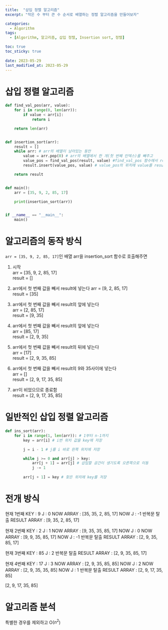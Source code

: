 ```yaml
---
title:  "삽입 정렬 알고리즘"
excerpt: "작은 수 부터 큰 수 순서로 배열하는 정렬 알고리즘을 만들어보자"

categories:
  - Algorithm
tags:
  - [Algorithm, 알고리즘, 삽입 정렬, Insertion sort, 정렬]

toc: true
toc_sticky: true
 
date: 2023-05-29
last_modified_at: 2023-05-29
---
```


# 삽입 정렬 알고리즘

```python
def find_val_pos(arr, value):
    for i in range(0, len(arr)):
        if value < arr[i]:
            return i

    return len(arr)


def insertion_sort(arr):
    result = []
    while arr: # arr의 배열이 남아있는 동안
        value = arr.pop(0) # arr의 배열에서 한 개(첫 번째 인덱스)를 빼주고
        value_pos = find_val_pos(result, value) #find_val_pos 함수에서 result 결과값에 value가 어떤 위치에 들어가야하는지를 계산한다
        result.insert(value_pos, value) # value_pos의 위치에 value를 result에 저장한다.

    return result


def main():
    arr = [35, 9, 2, 85, 17]

    print(insertion_sort(arr))


if __name__ == "__main__":
    main()
```

# 알고리즘의 동작 방식

``arr = [35, 9, 2, 85, 17]``인 배열 arr을 insertion_sort 함수로 호출해주면

1. 시작
<br>arr = [35, 9, 2, 85, 17]
<br>result = []

2. arr에서 첫 번째 값을 빼서 result에 넣는다
arr = [9, 2, 85, 17]
<br>result = [35]

3. arr에서 첫 번째 값을 빼서 result의 앞에 넣는다
<br>arr = [2, 85, 17]
<br>result = [9, 35]

4. arr에서 첫 번째 값을 빼서 result의 앞에 넣는다
<br>arr = [85, 17]
<br>result = [2, 9, 35]

5. arr에서 첫 번째 값을 빼서 result의 뒤에 넣는다
<br>arr = [17]
<br>result = [2, 9, 35, 85]

6. arr에서 첫 번째 값을 빼서 result의 9와 35사이에 넣는다
<br>arr = []
<br>result = [2, 9, 17, 35, 85]

7. arr이 비었으므로 종료함
<br>result = [2, 9, 17, 35, 85]

# 일반적인 삽입 정렬 알고리즘

```python
def ins_sort(arr):
    for i in range(1, len(arr)): # 1부터 n-1까지
        key = arr[i] # i번 위치 값을 key에 저장

        j = i - 1 # j를 i 바로 왼쪽 위치에 저장

        while j >= 0 and arr[j] > key:
            arr[j + 1] = arr[j] # 삽입할 공간이 생기도록 오른쪽으로 이동
            j -= 1
        
        arr[j + 1] = key # 찾은 위치에 key를 저장

```

# 전개 방식


현재 1번째
KEY : 9
J : 0
NOW ARRAY : [35, 35, 2, 85, 17]
NOW J : -1
반복문 탈출
RESULT ARRAY : [9, 35, 2, 85, 17]

현재 2번째
KEY : 2
J : 1
NOW ARRAY : [9, 35, 35, 85, 17]
NOW J : 0
NOW ARRAY : [9, 9, 35, 85, 17]
NOW J : -1
반복문 탈출
RESULT ARRAY : [2, 9, 35, 85, 17]

현재 3번째
KEY : 85
J : 2
반복문 탈출
RESULT ARRAY : [2, 9, 35, 85, 17]

현재 4번째
KEY : 17
J : 3
NOW ARRAY : [2, 9, 35, 85, 85]
NOW J : 2
NOW ARRAY : [2, 9, 35, 35, 85]
NOW J : 1
반복문 탈출
RESULT ARRAY : [2, 9, 17, 35, 85]

[2, 9, 17, 35, 85]


# 알고리즘 분석
특별한 경우를 제외하고 O($n^2$)